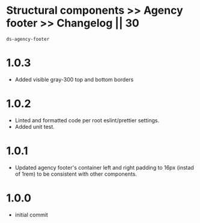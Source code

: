# Structural components >> Agency footer >> Changelog || 30

`ds-agency-footer`

# 1.0.3
* Added visible gray-300 top and bottom borders 

# 1.0.2
* Linted and formatted code per root eslint/prettier settings.
* Added unit test.

# 1.0.1
* Updated agency footer's container left and right padding to 16px (instad of 1rem) to be consistent with other components.

# 1.0.0
* initial commit
